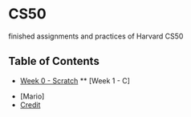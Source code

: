 # CS50
finished assignments and practices of Harvard CS50

## Table of Contents
* [Week 0 - Scratch](https://github.com/JeremyJi10/CS50/blob/master/PenaltyKicks.sb3)
** [Week 1 - C]
- [Mario]
- [Credit](https://github.com/JeremyJi10/CS50/blob/master/credit.py)
